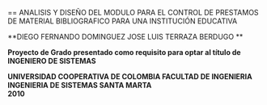 == ANALISIS Y DISEÑO DEL MODULO PARA EL CONTROL DE PRESTAMOS DE MATERIAL BIBLIOGRAFICO PARA UNA INSTITUCIÓN EDUCATIVA

**DIEGO FERNANDO DOMINGUEZ 
JOSE LUIS TERRAZA BERDUGO 
**

**Proyecto de Grado presentado como requisito para optar al título de INGENIERO
 DE SISTEMAS**

**UNIVERSIDAD COOPERATIVA DE COLOMBIA 
FACULTAD DE INGENIERIA 
INGENIERIA DE SISTEMAS 
SANTA MARTA  
2010**
